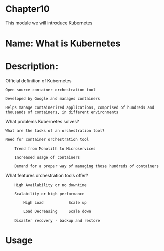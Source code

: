 # Chapter10
This module we will introduce Kubernetes

# Name: What is Kubernetes

# Description: 

Official definition of Kubernetes

    Open source container orchestration tool

    Developed by Google and manages containers

    Helps manage containerized applications, comprised of hundreds and thousands of containers, in different environments


What problems Kubernetes solves?

    What are the tasks of an orchestration tool?

    Need for container orchestration tool

        Trend from Monolith to Microservices

        Increased usage of containers

        Demand for a proper way of managing those hundreds of containers


What features orchestration tools offer?

        High Availability or no downtime

        Scalability or high performance

            High Load           Scale up

            Load Decreasing     Scale down

        Disaster recovery - backup and restore

        


# Usage


    